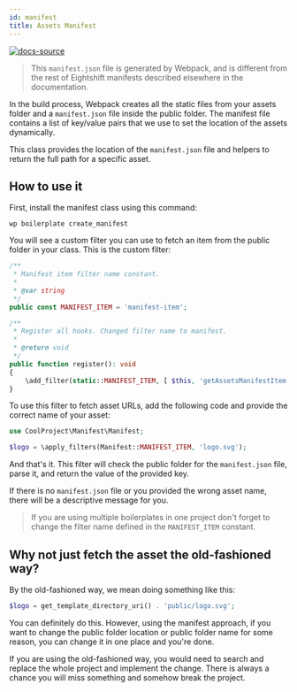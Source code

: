 ```yaml
---
id: manifest
title: Assets Manifest
---
```


[![docs-source](https://img.shields.io/badge/source-eightshift--libs-blue?style=for-the-badge&logo=php&labelColor=2a2a2a)](https://github.com/duenneffe/eightshift-libs/tree/4.0.0)

> This `manifest.json` file is generated by Webpack, and is different from the rest of Eightshift manifests described elsewhere in the documentation.

In the build process, Webpack creates all the static files from your assets folder and a `manifest.json` file inside the public folder. The manifest file contains a list of key/value pairs that we use to set the location of the assets dynamically.

This class provides the location of the `manifest.json` file and helpers to return the full path for a specific asset.

## How to use it

First, install the manifest class using this command:

`wp boilerplate create_manifest`

You will see a custom filter you can use to fetch an item from the public folder in your class. This is the custom filter:

```php
/**
 * Manifest item filter name constant.
 *
 * @var string
 */
public const MANIFEST_ITEM = 'manifest-item';

/**
 * Register all hooks. Changed filter name to manifest.
 *
 * @return void
 */
public function register(): void
{
	\add_filter(static::MANIFEST_ITEM, [ $this, 'getAssetsManifestItem' ]);
}
```

To use this filter to fetch asset URLs, add the following code and provide the correct name of your asset:

```php
use CoolProject\Manifest\Manifest;

$logo = \apply_filters(Manifest::MANIFEST_ITEM, 'logo.svg');
```

And that's it. This filter will check the public folder for the `manifest.json` file, parse it, and return the value of the provided key.

If there is no `manifest.json` file or you provided the wrong asset name, there will be a descriptive message for you.

> If you are using multiple boilerplates in one project don't forget to change the filter name defined in the `MANIFEST_ITEM` constant.

## Why not just fetch the asset the old-fashioned way?

By the old-fashioned way, we mean doing something like this:

```php
$logo = get_template_directory_uri() . 'public/logo.svg';
```

You can definitely do this. However, using the manifest approach, if you want to change the public folder location or public folder name for some reason, you can change it in one place and you're done.

If you are using the old-fashioned way, you would need to search and replace the whole project and implement the change. There is always a chance you will miss something and somehow break the project.
